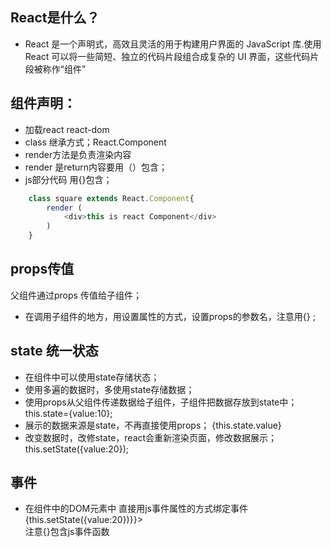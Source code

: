 ## React是什么？
-   React 是一个声明式，高效且灵活的用于构建用户界面的 JavaScript 库.使用 React 可以将一些简短、独立的代码片段组合成复杂的 UI 界面，这些代码片段被称作“组件”
## 组件声明：
-   加载react  react-dom
-   class 继承方式；React.Component
-   render方法是负责渲染内容
-   render 是return内容要用（）包含；
-   js部分代码 用{}包含；
```javascript
    class square extends React.Component{
        render (
            <div>this is react Component</div>
        )
    }
```
## props传值
父组件通过props 传值给子组件；
-   在调用子组件的地方，用设置属性的方式，设置props的参数名，注意用{}  <sqaue value={10}/>;

## state 统一状态
-   在组件中可以使用state存储状态；
-   使用多遍的数据时，多使用state存储数据；
-   使用props从父组件传递数据给子组件，子组件把数据存放到state中； this.state={value:10};
-   展示的数据来源是state，不再直接使用props；  {this.state.value}
-   改变数据时，改修state，react会重新渲染页面，修改数据展示；  this.setState({value:20});

## 事件
-   在组件中的DOM元素中 直接用js事件属性的方式绑定事件 
    <div onclick={()=>{this.setState({value:20})}}></div>
    注意{}包含js事件函数